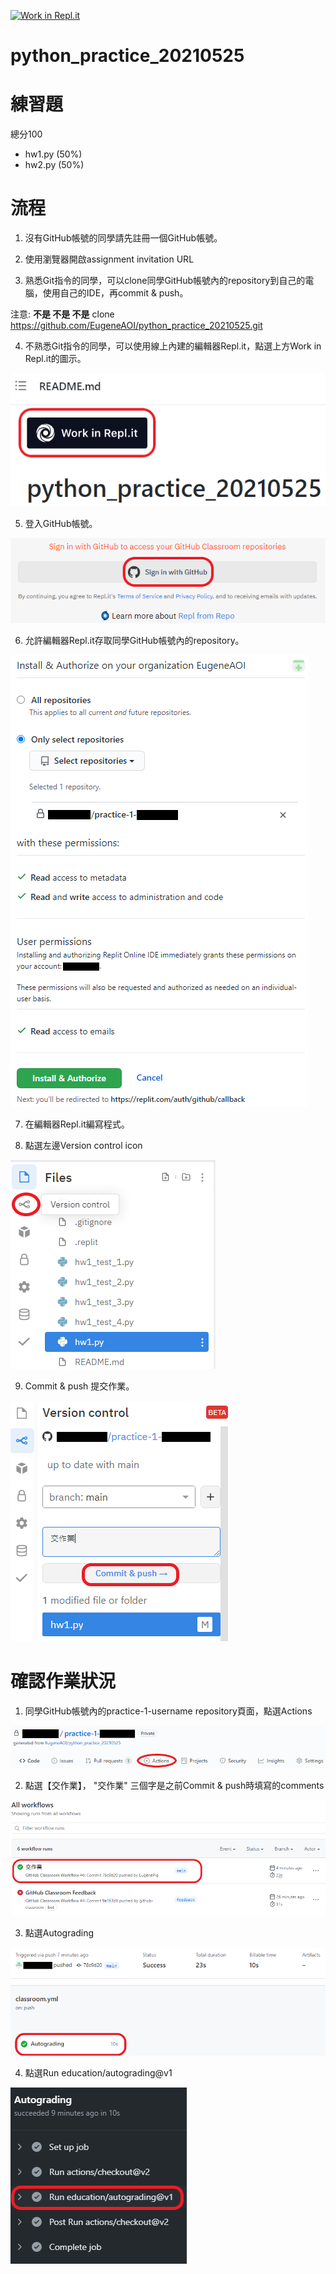 [![Work in Repl.it](https://classroom.github.com/assets/work-in-replit-14baed9a392b3a25080506f3b7b6d57f295ec2978f6f33ec97e36a161684cbe9.svg)](https://classroom.github.com/online_ide?assignment_repo_id=4829880&assignment_repo_type=AssignmentRepo)
# python_practice_20210525

# 練習題 
總分100

* hw1.py (50%) 
* hw2.py (50%)

# 流程

1. 沒有GitHub帳號的同學請先註冊一個GitHub帳號。

2. 使用瀏覽器開啟assignment invitation URL

3. 熟悉Git指令的同學，可以clone同學GitHub帳號內的repository到自己的電腦，使用自己的IDE，再commit & push。

注意: **不是 不是 不是** clone https://github.com/EugeneAOI/python_practice_20210525.git

4. 不熟悉Git指令的同學，可以使用線上內建的編輯器Repl.it，點選上方Work in Repl.it的圖示。

![](/pics/work_in_replit.png)

5. 登入GitHub帳號。

![](/pics/sign_in_github.png)

6. 允許編輯器Repl.it存取同學GitHub帳號內的repository。

![](/pics/authorize_replit.png)

7. 在編輯器Repl.it編寫程式。

8. 點選左邊Version control icon

![](/pics/version_control.png)

9. Commit & push 提交作業。

![](/pics/commit.png)


# 確認作業狀況

1. 同學GitHub帳號內的practice-1-username repository頁面，點選Actions

![](/pics/actions.png)

2. 點選【交作業】， "交作業" 三個字是之前Commit & push時填寫的comments

![](/pics/hw_done.png)

3. 點選Autograding

![](/pics/autograding.png)

4. 點選Run education/autograding@v1

![](/pics/run_autofrading.png)



